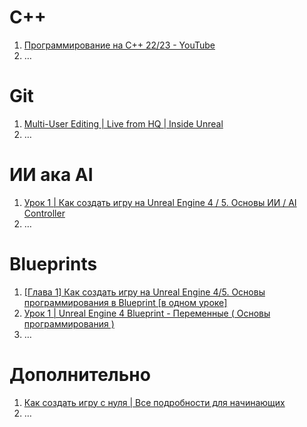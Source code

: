 # C++
1. [Программирование на C++ 22/23 - YouTube](https://www.youtube.com/playlist?list=PLYbr5x53wm2JFY3qRb5o5NgDZruEVODlS)
2. …

# Git
1. [Multi-User Editing | Live from HQ | Inside Unreal](https://www.youtube.com/watch?v=MEKACTnXLJ0)
2. …

# ИИ ака AI
1. [Урок 1 | Как создать игру на Unreal Engine 4 / 5. Основы ИИ / AI Controller](https://www.youtube.com/watch?v=uiVF2JFAT60&list=PL2suyruNHd0jgUqk01YFHjvVKlrx-bcCd)
2. …

# Blueprints
1. [\[Глава 1\] Как создать игру на Unreal Engine 4/5. Основы программирования в Blueprint \[в одном уроке\]](https://www.youtube.com/watch?v=vrEwa5Pdqxc&list=PL2suyruNHd0hW0dsCRH9ryb8vq7pC-uXR&index=3)
2. [Урок 1 | Unreal Engine 4 Blueprint - Переменные ( Основы программирования )](https://www.youtube.com/watch?v=Kf3skBtcifs&list=PL2suyruNHd0iZA-hThptrbmeDN2qbIlSe)
3. …

# Дополнительно
1. [Как создать игру с нуля | Все подробности для начинающих](https://www.youtube.com/watch?v=KjBBC07hGjQ&list=PL2suyruNHd0hStLXBgA0QK7KjamVAKxT6)
2. …
